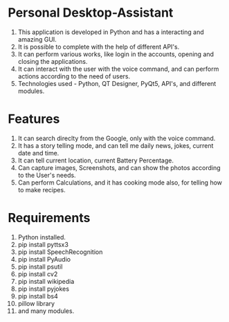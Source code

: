 # Personal Desktop-Assistant

1. This application is developed in Python and has a interacting  and amazing GUI.   
2. It is possible to complete with the help of different API's.    
3. It can perform various works, like login in the accounts, opening and closing the applications.    
4. It can interact with the user with the voice command, and can perform actions according to the need of users.    
5. Technologies used - Python, QT Designer, PyQt5, API's, and different modules.   


# Features

1. It can search direclty from the Google, only with the voice command.   
2. It has a story telling mode, and can tell me daily news, jokes, current date and time.   
3. It can tell current location, current Battery Percentage.
4. Can capture images, Screenshots, and can show the photos according to the User's needs.
5. Can perform Calculations, and it has cooking mode also, for telling how to make recipes.

# Requirements

1. Python installed.
2. pip install pyttsx3  
3. pip install SpeechRecognition  
4. pip install PyAudio  
5. pip install psutil  
6. pip install cv2 
7. pip install wikipedia 
8. pip install pyjokes 
9. pip install bs4     
11. pillow library 
12. and many modules.   

 
